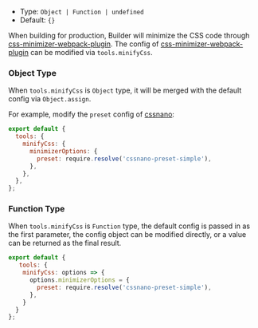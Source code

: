 - Type: `Object | Function | undefined`
- Default: `{}`

When building for production, Builder will minimize the CSS code through [css-minimizer-webpack-plugin](https://github.com/webpack-contrib/css-minimizer-webpack-plugin). The config of [css-minimizer-webpack-plugin](https://github.com/webpack-contrib/css-minimizer-webpack-plugin) can be modified via `tools.minifyCss`.

### Object Type

When `tools.minifyCss` is `Object` type, it will be merged with the default config via `Object.assign`.

For example, modify the `preset` config of [cssnano](https://cssnano.co/):

```js
export default {
  tools: {
    minifyCss: {
      minimizerOptions: {
        preset: require.resolve('cssnano-preset-simple'),
      },
    },
  },
};
```

### Function Type

When `tools.minifyCss` is `Function` type, the default config is passed in as the first parameter, the config object can be modified directly, or a value can be returned as the final result.

```js
export default {
   tools: {
    minifyCss: options => {
      options.minimizerOptions = {
        preset: require.resolve('cssnano-preset-simple'),
      },
    }
  }
};
```
